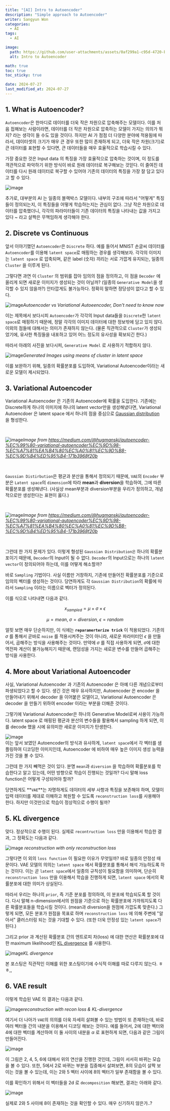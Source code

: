 ```yaml
---
title: "[AI] Intro to Autoencoder"
description: "Simple approach to Autoencoder"
writer: Sangyun Won
categories:
  - AI
tags:
  - AI

image:
  path: https://github.com/user-attachments/assets/0af299a1-c95d-4720-b6dc-43888b8f5af7
  alt: Intro to Autoencoder

math: true
toc: true
toc_sticky: true

date: 2024-07-27
last_modified_at: 2024-07-27
---
```


## 1. What is Autoencoder?

`Autoencoder`은 한마디로 데이터를 더욱 작은 차원으로 압축해주는 모델이다. 이를 처음 접해보는 사람이라면, 데이터를 더 작은 차원으로 압축하는 모델이 가지는 의의가 뭐지? 라는 생각이 들 수도 있을 것이다. 하지만 AI 가 점점 더 다양한 분야에 적용됨에 따라서, 데이터셋의 크기가 매우 큰 경우 또한 많이 존재하게 되고, 더욱 작은 차원(크기)로 큰 데이터를 표현할 수 있다면, 큰 데이터들을 매우 효율적으로 학습시킬 수 있다.

가장 중요한 것은 Input data 의 특징을 가장 효율적으로 압축하는 것이며, 이 정도를 객관적으로 파악하기 위한 방식이 바로 원래 데이터로 복구해보는 것읻다. 이 줄여진 데이터를 다시 원래 데이터로 복구할 수 있어야 기존의 데이터의 특징을 가장 잘 담고 있다고 할 수 있다. 

![image](https://github.com/user-attachments/assets/5438ccdc-ec77-40a5-9386-170d47158f3c)

추가로, 대부분의 AI 는 일종의 블랙박스 모델이다. 내부의 구조에 따라서 "어떻게" 특징들이 정의되는지, 이 특징들을 어떻게 학습하는지는 관심이 없다. 그냥 작은 차원으로 데이터를 압축했더니, 각각의 파라미터들이 기존 데이터의 특징을 나타내는 값을 가지고 있다 ~ 라고 살짝은 무책임하게 생각해야 한다. 

## 2. Discrete vs Continuous

앞서 이야기했던 `Autoencoder`은 `Discrete` 하다. 예를 들어서 MNIST 손글씨 데이터를 `Autoencoder`를 이용해 `latent space`로 매핑하는 경우를 생각해보자. 각각의 이미지는 `latent space` 로 압축되며, 같은 label (숫자) 끼리는 서로 가깝게 유지되는, 일종의 `Cluster` 을 이루게 된다. 

그렇다면 과연 이 `Cluster` 의 범위를 잡아 임의의 점을 정의하고, 이 점을 `Decoder` 에 올리게 되면 새로운 이미지가 생성되는 것이 아닐까? (일종의 `Generative Model`을 생각할 수 있지 않을까?) 안타깝게도 불가능하다. 정확히 말하면 정당성이 없다고 할 수 있다. 

![image](https://github.com/user-attachments/assets/45bd68be-1c2f-41f6-88c8-ed0ac6989f36)*Autoencoder vs Variational Autoeencoder, Don't need to know now*

이는 제목에서 보다시피 `Autoencoder`가 각각의 Input data들을 `Discrete`한 `latent space`로 매핑하기 때문에, 정말 각각의 이미지 데이터에 대한 정보밖에 담고 있지 않다. 이외의 점들에 대해서는 의미가 존재하지 않는다. (물론 직관적으로 `Cluster`가 생성되었기에, 유사한 특징들을 내포하고 있어 어느 정도의 유사성을 확보되긴 한다.)

따라서 아래의 사진을 보다시피, `Generative Model` 로 사용하기 적합하지 않다. 

![image](https://github.com/user-attachments/assets/561ace2e-566c-455a-9c0b-eefc1ee32500)*Generated Images using means of cluster in latent space*

이를 보완하기 위해, 일종의 확률분포를 도입하여, Variational Autoencoder이라는 새로운 모델이 제시되었다. 

## 3. Variational Autoencoder

Variational Autoencoder 은 기존의 Autoencoder에 확률을 도입한다. 기존에는 Discrete하게 하나의 이미지에 하나의 latent vector만을 생성해냈다면, Variational Autoencdoer 은 latent space 에서 하나의 점을 중심으로 [Gaussian distribution](https://en.wikipedia.org/wiki/Normal_distribution) 을 형성한다. 

<br>

![image](https://github.com/user-attachments/assets/a98f1842-646c-438b-84e1-9be00013eb22)*Image from https://medium.com/@hugmanskj/autoencoder-%EC%99%80-variational-autoencoder%EC%9D%98-%EC%A7%81%EA%B4%80%EC%A0%81%EC%9D%B8-%EC%9D%B4%ED%95%B4-171b3968f20b*

<br>

`Gaussian Distirbution`은 평균과 분산을 통해서 정의되기 때문에, `VAE`의 `Encoder` 부분은 `Latent space`의 `dimension`에 따라 **mean**과 **diversion**을 학습하여, 그에 따른 확률분포를 생성해낸다. (사실상 mean부분과 diversion부분을 우리가 정의하고, 개념적으로만 생성한다는 표현이 옳다.)

<br>

![image](https://github.com/user-attachments/assets/c1c79826-de04-4685-beeb-68169cdda7a5)*Image from https://medium.com/@hugmanskj/autoencoder-%EC%99%80-variational-autoencoder%EC%9D%98-%EC%A7%81%EA%B4%80%EC%A0%81%EC%9D%B8-%EC%9D%B4%ED%95%B4-171b3968f20b*

<br>

그런데 한 가지 문제가 있다. 이렇게 형성된 `Gaussian Distribution은` 하나의 확률분포이기 때문에, `Decoder`의 Input이 될 수 없다. `Decoder`의 Input으로는 하나의 `latent vector`이 정의되어야 하는데, 이를 어떻게 해소할까?

바로 `Sampling` 기법이다. 사실 이름만 거창하지, 기존에 만들어진 확률분포를 기준으로 임의의 벡터를 생성하는 것이다. 당연하게도 각 `Gaussian Distribution`의 확률에 따라서 `Sampling` 이라는 이름으로 벡터가 정의된다. 

이를 식으로 나타내면 다음과 같다. 

$$x_{sampled} = \mu + \sigma \times \epsilon$$

$$\mu = mean,\; \sigma = diversion,\; \epsilon = random$$


얼핏 보면 매우 단순하지만, 이 식에는 **`reparamerterize trick`** 이 적용되었다. 기존의 $\sigma$ 를 통해서 곧바로 `noise` 를 적용시켜주는 것이 아니라, 새로운 파라미터인 $\epsilon$ 을 만들어서, 곱해주는 방식을 사용해주는 것이다. 만약에 $\sigma$ 를 직접 사용하게 되면, $\sigma$에 대한 역전파 계산이 불가능해지기 때문에, 랜덤성을 가지는 새로운 변수를 만들어 곱해주는 방식을 사용한다. 

## 4. More about Variational Autoencoder

사실, Variational Autoencoder 과 기존의 Autoencoder 은 아예 다른 개념으로부터 파생되었다고 할 수 있다. 생긴 것은 매우 유사하지만, Autoencoder 은 encoder 을 만들어내기 위해서 decoder 을 이어붙은 모델이고, Variational Autoencoder 은 decoder 을 만들기 위하여 encoder 이라는 부분을 더해준 것이다. 

 
 그렇기에 Variational Autoencoder은 하나의 Generative Model로써 사용이 가능하다. latent space 로 매핑된 평균과 분산의 변수들을 활용해서 sampling 하게 되면, 이를 decode 했을 시에 유의미한 새로운 이미지가 탄생한다. 

![image](https://github.com/user-attachments/assets/de1754d6-8a26-4b5e-bb10-8f1f9846709d)    
이는 앞서 보였던 Autoencoder의 방식과 유사하게, `latent space`에서 각 벡터를 샘플링하여 디코딩한 이미지인데, Autoencoder 에 비하여 매우 높은 이미지 생성 능력을 가진 것을 볼 수 있다. 

그런데 한 가지 빼먹은 것이 있다. 분명 `mean`과 `diversion` 을 학습하여 확률분포를 학습한다고 알고 있는데, 어떤 방향으로 학습이 진행되는 것일까? 다시 말해 loss function은 어떻게 구성되어야 할까?

당연하게도 **`VAE`**는 자명하게도 데이터의 세부 사항과 특징을 보존해야 하며, 모델이 입력 데이터를 제대로 이해하고 복원할 수 있도록 `reconstruction loss`를 사용해야 한다. 하지만 이것만으로 학습이 정상적으로 수행이 될까?

## 5. KL divergence

맞다. 정상적으로 수행이 된다. 실제로 `recontruction loss` 만을 이용해서 학습한 결과, 그 정확도는 다음과 같다. 

![image](https://github.com/user-attachments/assets/f24edfdf-6747-429a-b86d-ed1861350747)
*reconstruction with only reconstruction loss*

그렇다면 이 외의 `loss function` 이 필요한 이유가 무엇일까? 바로 일종의 안정성 때문이다. VAE 모델의 의의는 `latent space` 에서 확률분포를 통해서 해석 가능하도록 하는 것이다. 이는 곧 `latent space`에서 일종의 규칙성이 필요함을 의미하며, 단순히 `reconstruction loss` 만을 이용해서 학습을 진행하게 되면, `latent space` 에서의 확률분포에 대한 의미가 상실된다. 

따라서 우리는 하나의 `prior`, 즉 기준 분포를 정의하여, 이 분포에 학습되도록 할 것이다. 다시 말해 n-dimension에서의 원점을 기준으로 하는 확률분포에 가까워지도록 다른 확률분포들을 학습시킬 것이다. (mean과 diversion을 원점에 가깝도록 맞춘다.) 그렇게 되면, 모든 분포가 원점을 목표로 하며 `reconstruction loss` 에 의해 주변에 "알아서" 클러스터링 되는 것을 기대할 수 있다. (또한 더욱 안정성 있는 `latent space`가 된다.)

그리고 prior 과 계산된 확률분포 간의 엔트로피 차(loss) 에 대한 연산은 확률분포에 대한 maximum likelihood인 [KL divergence](https://en.wikipedia.org/wiki/Kullback%E2%80%93Leibler_divergence) 를 사용한다.

![image](https://github.com/user-attachments/assets/f746b748-c7ab-41fb-a272-e0fed54b9376)*KL divergence*

본 포스팅은 직관적인 이해를 위한 포스팅이기에 수식적 이해를 따로 다루지 않는다. ㅎㅎ,, 

## 6. VAE result 
이렇게 학습된 VAE 의 결과는 다음과 같다. 

![image](https://github.com/user-attachments/assets/abceff04-e2ae-4235-9fef-8161299ffcfe)*reconstruction with recon loss & KL-divergence*

여기서 더 나아가 `VAE`의 의의를 더욱 자세히 살펴볼 수 있는 방법이 또 존재하는데, 바로 여러 벡터들 간의 내분을 이용해서 디코딩 해보는 것이다. 예를 들어서, 2에 대한 벡터와 4에 대한 벡터를 계산하여 이 둘 사이의 내분을 $\alpha$ 로 표현하게 되면, 다음과 같은 그림이 만들어진다. 
  

![image](https://github.com/user-attachments/assets/a5408e5f-c92b-47d5-b0be-7e92df3eb346)    

이 그림은 2, 4, 5, 6에 대해서 위의 연산을 진행한 것인데, 그림이 서서히 바뀌는 모습을 볼 수 있다. 또한, 5에서 2로 바뀌는 부분을 집중해서 살펴보면, 8의 모습이 살짝 보이는 것을 볼 수 있는데, 이는 2와 5 벡터 사이에 8의 벡터가 일부 존재함을 볼 수 있다. 

이를 확인하기 위해서 이 벡터들을 2d 로 `decomposition` 해보면, 결과는 아래와 같다. 

![image](https://github.com/user-attachments/assets/9ddcc39d-4f40-406e-ae49-a1540f7691c0)    

실제로 2와 5 사이에 8이 존재하는 것을 확인할 수 있다. 매우 신기하지 않은가..?

<script> MathJax = { tex: {inlineMath: [[''], ['\(', '\)']]} }; </script>
<script id="MathJax-script" async src="https://cdn.jsdelivr.net/npm/mathjax@3/es5/tex-chtml.js"></script>
